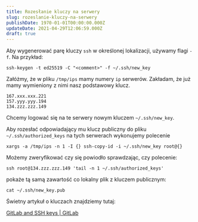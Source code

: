 ```yaml
---
title: Rozesłanie kluczy na serwery
slug: rozeslanie-kluczy-na-serwery
publishDate: 1970-01-01T00:00:00.000Z
updateDate: 2021-04-29T12:06:59.000Z
draft: true
---
```


Aby wygenerować parę kluczy `ssh` w określonej lokalizacji, używamy flagi `-f`. Na przykład:

```
ssh-keygen -t ed25519 -C "<comment>" -f ~/.ssh/new_key
```

Załóżmy, że w pliku `/tmp/ips` mamy numery `ip` serwerów. Zakładam, że już mamy wymieniony z nimi nasz podstawowy klucz.

```
167.xxx.xxx.221
157.yyy.yyy.194
134.zzz.zzz.149
```

Chcemy logować się na te serwery nowym kluczem `~/.ssh/new_key`.

Aby rozesłać odpowiadający mu klucz publiczny do pliku `~/.ssh/authorized_keys` na tych serwerach wykonujemy polecenie

```
xargs -a /tmp/ips -n 1 -I {} ssh-copy-id -i ~/.ssh/new_key root@{}
```

Możemy zweryfikować czy się powiodło sprawdzając, czy polecenie:

```
ssh root@134.zzz.zzz.149 'tail -n 1 ~/.ssh/authorized_keys'
```

pokaże tą samą zawartość co lokalny plik z kluczem publicznym:

```
cat ~/.ssh/new_key.pub
```

Świetny artykuł o kluczach znajdziemy tutaj:

[GitLab and SSH keys | GitLab](https://docs.gitlab.com/ee/ssh/)

